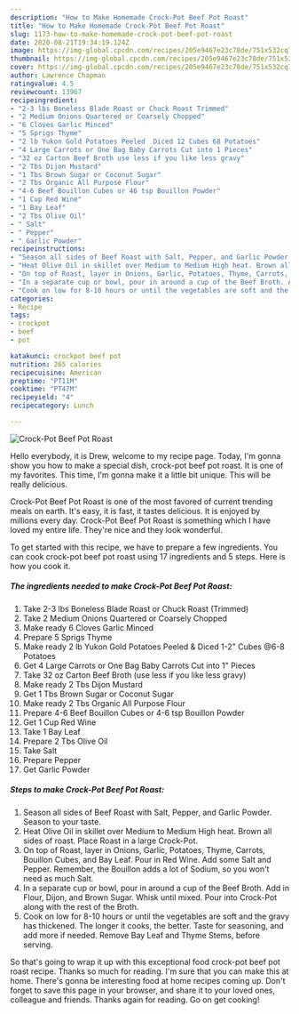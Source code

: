 ```yaml
---
description: "How to Make Homemade Crock-Pot Beef Pot Roast"
title: "How to Make Homemade Crock-Pot Beef Pot Roast"
slug: 1173-how-to-make-homemade-crock-pot-beef-pot-roast
date: 2020-08-21T19:34:19.124Z
image: https://img-global.cpcdn.com/recipes/205e9467e23c78de/751x532cq70/crock-pot-beef-pot-roast-recipe-main-photo.jpg
thumbnail: https://img-global.cpcdn.com/recipes/205e9467e23c78de/751x532cq70/crock-pot-beef-pot-roast-recipe-main-photo.jpg
cover: https://img-global.cpcdn.com/recipes/205e9467e23c78de/751x532cq70/crock-pot-beef-pot-roast-recipe-main-photo.jpg
author: Lawrence Chapman
ratingvalue: 4.5
reviewcount: 13967
recipeingredient:
- "2-3 lbs Boneless Blade Roast or Chuck Roast Trimmed"
- "2 Medium Onions Quartered or Coarsely Chopped"
- "6 Cloves Garlic Minced"
- "5 Sprigs Thyme"
- "2 lb Yukon Gold Potatoes Peeled  Diced 12 Cubes 68 Potatoes"
- "4 Large Carrots or One Bag Baby Carrots Cut into 1 Pieces"
- "32 oz Carton Beef Broth use less if you like less gravy"
- "2 Tbs Dijon Mustard"
- "1 Tbs Brown Sugar or Coconut Sugar"
- "2 Tbs Organic All Purpose Flour"
- "4-6 Beef Bouillon Cubes or 46 tsp Bouillon Powder"
- "1 Cup Red Wine"
- "1 Bay Leaf"
- "2 Tbs Olive Oil"
- " Salt"
- " Pepper"
- " Garlic Powder"
recipeinstructions:
- "Season all sides of Beef Roast with Salt, Pepper, and Garlic Powder. Season to your taste."
- "Heat Olive Oil in skillet over Medium to Medium High heat. Brown all sides of roast. Place Roast in a large Crock-Pot."
- "On top of Roast, layer in Onions, Garlic, Potatoes, Thyme, Carrots, Bouillon Cubes, and Bay Leaf. Pour in Red Wine. Add some Salt and Pepper. Remember, the Bouillon adds a lot of Sodium, so you won&#39;t need as much Salt."
- "In a separate cup or bowl, pour in around a cup of the Beef Broth. Add in Flour, Dijon, and Brown Sugar. Whisk until mixed. Pour into Crock-Pot along with the rest of the Broth."
- "Cook on low for 8-10 hours or until the vegetables are soft and the gravy has thickened. The longer it cooks, the better. Taste for seasoning, and add more if needed. Remove Bay Leaf and Thyme Stems, before serving."
categories:
- Recipe
tags:
- crockpot
- beef
- pot

katakunci: crockpot beef pot 
nutrition: 265 calories
recipecuisine: American
preptime: "PT11M"
cooktime: "PT47M"
recipeyield: "4"
recipecategory: Lunch

---
```



![Crock-Pot Beef Pot Roast](https://img-global.cpcdn.com/recipes/205e9467e23c78de/751x532cq70/crock-pot-beef-pot-roast-recipe-main-photo.jpg)

Hello everybody, it is Drew, welcome to my recipe page. Today, I'm gonna show you how to make a special dish, crock-pot beef pot roast. It is one of my favorites. This time, I'm gonna make it a little bit unique. This will be really delicious.



Crock-Pot Beef Pot Roast is one of the most favored of current trending meals on earth. It's easy, it is fast, it tastes delicious. It is enjoyed by millions every day. Crock-Pot Beef Pot Roast is something which I have loved my entire life. They're nice and they look wonderful.


To get started with this recipe, we have to prepare a few ingredients. You can cook crock-pot beef pot roast using 17 ingredients and 5 steps. Here is how you cook it.

<!--inarticleads1-->

##### The ingredients needed to make Crock-Pot Beef Pot Roast:

1. Take 2-3 lbs Boneless Blade Roast or Chuck Roast (Trimmed)
1. Take 2 Medium Onions Quartered or Coarsely Chopped
1. Make ready 6 Cloves Garlic Minced
1. Prepare 5 Sprigs Thyme
1. Make ready 2 lb Yukon Gold Potatoes Peeled &amp; Diced 1-2&#34; Cubes @6-8 Potatoes
1. Get 4 Large Carrots or One Bag Baby Carrots Cut into 1&#34; Pieces
1. Take 32 oz Carton Beef Broth (use less if you like less gravy)
1. Make ready 2 Tbs Dijon Mustard
1. Get 1 Tbs Brown Sugar or Coconut Sugar
1. Make ready 2 Tbs Organic All Purpose Flour
1. Prepare 4-6 Beef Bouillon Cubes or 4-6 tsp Bouillon Powder
1. Get 1 Cup Red Wine
1. Take 1 Bay Leaf
1. Prepare 2 Tbs Olive Oil
1. Take  Salt
1. Prepare  Pepper
1. Get  Garlic Powder




<!--inarticleads2-->

##### Steps to make Crock-Pot Beef Pot Roast:

1. Season all sides of Beef Roast with Salt, Pepper, and Garlic Powder. Season to your taste.
1. Heat Olive Oil in skillet over Medium to Medium High heat. Brown all sides of roast. Place Roast in a large Crock-Pot.
1. On top of Roast, layer in Onions, Garlic, Potatoes, Thyme, Carrots, Bouillon Cubes, and Bay Leaf. Pour in Red Wine. Add some Salt and Pepper. Remember, the Bouillon adds a lot of Sodium, so you won&#39;t need as much Salt.
1. In a separate cup or bowl, pour in around a cup of the Beef Broth. Add in Flour, Dijon, and Brown Sugar. Whisk until mixed. Pour into Crock-Pot along with the rest of the Broth.
1. Cook on low for 8-10 hours or until the vegetables are soft and the gravy has thickened. The longer it cooks, the better. Taste for seasoning, and add more if needed. Remove Bay Leaf and Thyme Stems, before serving.




So that's going to wrap it up with this exceptional food crock-pot beef pot roast recipe. Thanks so much for reading. I'm sure that you can make this at home. There's gonna be interesting food at home recipes coming up. Don't forget to save this page in your browser, and share it to your loved ones, colleague and friends. Thanks again for reading. Go on get cooking!
